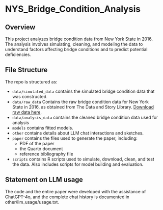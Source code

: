 # NYS_Bridge_Condition_Analysis

## Overview

This project analyzes bridge condition data from New York State in 2016. The analysis involves simulating, cleaning, and modeling the data to understand factors affecting bridge conditions and to predict potential deficiencies.

## File Structure

The repo is structured as:

-   `data/simulated_data` contains the simulated bridge condition data that was constructed.
-   `data/raw_data` Contains the raw bridge condition data for New York State in 2016, as         obtained from The Data and Story Library. [Download raw data here](https://dasl.datadescription.com/datafile/new-york-bridges-2016/?_sf_s=Bridge&_sfm_cases=4+59943).
-   `data/analysis_data` contains the cleaned bridge condition data used for analysis
-   `models` contains fitted models. 
-   `other` contains details about LLM chat interactions and sketches.
-   `paper` contains the files used to generate the paper, including:
     - PDF of the paper
     - the Quarto document
     - reference bibliography file
-   `scripts` contains R scripts used to simulate, download, clean, and test the data. Also      includes scripts for model building and evaluation.


## Statement on LLM usage

The code and the entire paper were developed with the assistance of ChatGPT-4o, and the complete chat history is documented in other/llm_usage/usage.txt.


